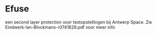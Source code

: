 # Efuse
een second layer protection voor testopstellingen bij Antwerp Space. Zie Eindwerk-Ian-Blockmans-r0741829.pdf voor meer info
